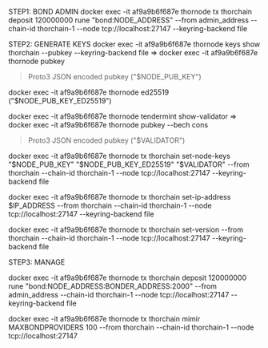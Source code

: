 STEP1: BOND ADMIN
docker exec -it af9a9b6f687e thornode tx thorchain deposit 120000000 rune "bond:NODE_ADDRESS" --from admin_address --chain-id thorchain-1 --node tcp://localhost:27147 --keyring-backend file



STEP2: GENERATE KEYS
docker exec -it af9a9b6f687e thornode keys show thorchain --pubkey --keyring-backend file
=>
docker exec -it af9a9b6f687e thornode pubkey
> Proto3 JSON encoded pubkey
("$NODE_PUB_KEY")


docker exec -it af9a9b6f687e thornode ed25519
("$NODE_PUB_KEY_ED25519")


docker exec -it af9a9b6f687e thornode tendermint show-validator
=>
docker exec -it af9a9b6f687e thornode pubkey --bech cons
> Proto3 JSON encoded pubkey 
("$VALIDATOR")


docker exec -it af9a9b6f687e thornode tx thorchain set-node-keys "$NODE_PUB_KEY" "$NODE_PUB_KEY_ED25519" "$VALIDATOR" --from thorchain --chain-id thorchain-1 --node tcp://localhost:27147 --keyring-backend file

docker exec -it af9a9b6f687e thornode tx thorchain set-ip-address $IP_ADDRESS --from thorchain --chain-id thorchain-1 --node tcp://localhost:27147 --keyring-backend file

docker exec -it af9a9b6f687e thornode tx thorchain set-version --from thorchain --chain-id thorchain-1 --node tcp://localhost:27147 --keyring-backend file



STEP3: MANAGE

docker exec -it af9a9b6f687e thornode tx thorchain deposit 120000000 rune "bond:NODE_ADDRESS:BONDER_ADDRESS:2000" --from admin_address --chain-id thorchain-1 --node tcp://localhost:27147 --keyring-backend file

docker exec -it af9a9b6f687e thornode tx thorchain mimir MAXBONDPROVIDERS 100 --from thorchain --chain-id thorchain-1 --node tcp://localhost:27147